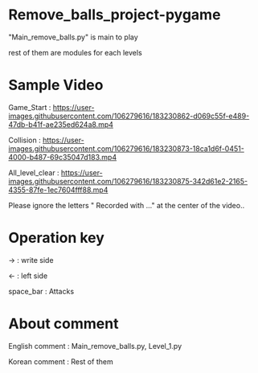 # Remove_balls_project-pygame
"Main_remove_balls.py" is main to play

rest of them are modules for each levels

# Sample Video
Game_Start :
https://user-images.githubusercontent.com/106279616/183230862-d069c55f-e489-47db-b41f-ae235ed624a8.mp4

Collision :
https://user-images.githubusercontent.com/106279616/183230873-18ca1d6f-0451-4000-b487-69c35047d183.mp4

All_level_clear :
https://user-images.githubusercontent.com/106279616/183230875-342d61e2-2165-4355-87fe-1ec7604fff88.mp4

Please ignore the letters " Recorded with ..." at the center of the video..

# Operation key 
→ : write side

← : left side

space_bar : Attacks


# About comment
English comment : Main_remove_balls.py, Level_1.py

Korean comment : Rest of them


